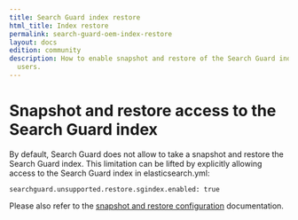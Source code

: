 ```yaml
---
title: Search Guard index restore
html_title: Index restore
permalink: search-guard-oem-index-restore
layout: docs
edition: community
description: How to enable snapshot and restore of the Search Guard index for regular
  users.
---
```

<!---
Copyright 2022 floragunn GmbH
-->

# Snapshot and restore access to the Search Guard index

By default, Search Guard does not allow to take a snapshot and restore the Search Guard index. This limitation can be lifted by explicitly allowing access to the Search Guard index in elasticsearch.yml:

```
searchguard.unsupported.restore.sgindex.enabled: true
```

Please also refer to the [snapshot and restore configuration](snapshot-restore) documentation.

